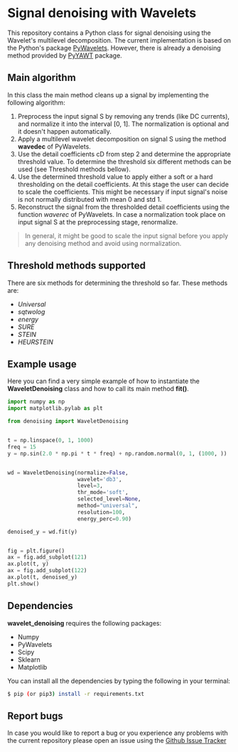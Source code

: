 # Signal denoising with Wavelets

This repository contains a Python class for signal denoising using the Wavelet's
multilevel decomposition. The current implementation is based on the Python's 
package [PyWavelets](https://pywavelets.readthedocs.io/en/latest/). However,
there is already a denoising method provided by [PyYAWT](https://pyyawt.readthedocs.io/)
package.


## Main algorithm

In this class the main method cleans up a signal by implementing the following
algorithm:
  1. Preprocess the input signal S by removing any trends (like DC currents),
  and normalize it into the interval [0, 1]. The normalization is optional and
  it doesn't happen automatically. 
  2. Apply a multilevel wavelet decomposition on signal S using the method 
  **wavedec** of PyWavelets. 
  3. Use the detail coefficients cD from step 2 and determine the appropriate
  threshold value. To determine the threshold six different methods can be 
  used (see Threshold methods bellow).
  4. Use the determined threshold value to apply either a soft or a hard 
  thresholding on the detail coefficients. At this stage the user can decide to
  scale the coefficients. This might be necessary if input signal's noise is 
  not normally distributed with mean 0 and std 1.
  5. Reconstruct the signal from the thresholded detail coefficients using the
  function *waverec* of PyWavelets. In case
  a normalization took place on input signal S at the preprocessing stage, 
  renormalize.

> In general, it might be good to scale the input signal before you apply any
denoising method and avoid using normalization.


## Threshold methods supported

There are six methods for determining the threshold so far. These methods are:
  * *Universal*
  * *sqtwolog*
  * *energy*
  * *SURE*
  * *STEIN*
  * *HEURSTEIN*

## Example usage

Here you can find a very simple example of how to instantiate the **WaveletDenoising**
class and how to call its main method **fit()**.

```python
import numpy as np
import matplotlib.pylab as plt

from denoising import WaveletDenoising


t = np.linspace(0, 1, 1000)
freq = 15
y = np.sin(2.0 * np.pi * t * freq) + np.random.normal(0, 1, (1000, ))


wd = WaveletDenoising(normalize=False,
                      wavelet='db3',
                      level=3,
                      thr_mode='soft',
                      selected_level=None,
                      method="universal",
                      resolution=100,
                      energy_perc=0.90)

denoised_y = wd.fit(y)


fig = plt.figure()
ax = fig.add_subplot(121)
ax.plot(t, y)
ax = fig.add_subplot(122)
ax.plot(t, denoised_y)
plt.show()
```


## Dependencies

**wavelet_denoising** requires the following packages:
  * Numpy
  * PyWavelets
  * Scipy
  * Sklearn
  * Matplotlib

You can install all the dependencies by typing the following in your terminal:
```bash
$ pip (or pip3) install -r requirements.txt
```

## Report bugs

In case you would like to report a bug or you experience any problems with the
current repository please open an issue using the [Github Issue Tracker](https://github.com/gdetor/wavelet_denoising/issues)
